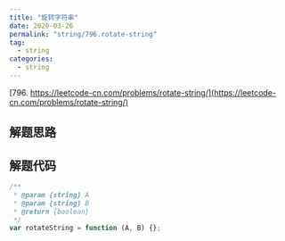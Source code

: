```yaml
---
title: "旋转字符串"
date: 2020-03-26
permalink: "string/796.rotate-string"
tag:
  - string
categories:
  - string
---
```


[796. https://leetcode-cn.com/problems/rotate-string/](https://leetcode-cn.com/problems/rotate-string/)

## 解题思路

## 解题代码

```js
/**
 * @param {string} A
 * @param {string} B
 * @return {boolean}
 */
var rotateString = function (A, B) {};
```
